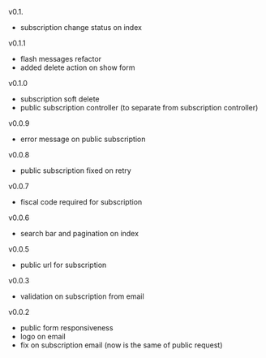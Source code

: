 v0.1.

-   subscription change status on index

v0.1.1

-   flash messages refactor
-   added delete action on show form

v0.1.0

-   subscription soft delete
-   public subscription controller (to separate from subscription controller)

v0.0.9

-   error message on public subscription

v0.0.8

-   public subscription fixed on retry

v0.0.7

-   fiscal code required for subscription

v0.0.6

-   search bar and pagination on index

v0.0.5

-   public url for subscription

v0.0.3

-   validation on subscription from email

v0.0.2

-   public form responsiveness
-   logo on email
-   fix on subscription email (now is the same of public request)
